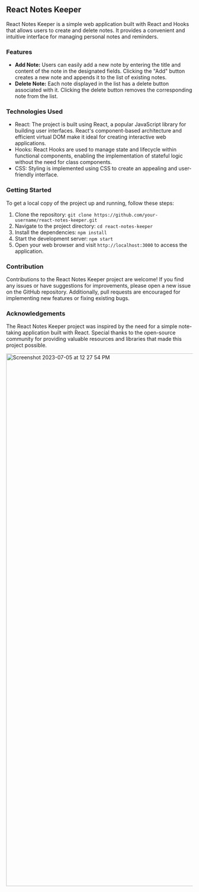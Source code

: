 ## React Notes Keeper

React Notes Keeper is a simple web application built with React and Hooks that allows users to create and delete notes. It provides a convenient and intuitive interface for managing personal notes and reminders.

### Features

- **Add Note:** Users can easily add a new note by entering the title and content of the note in the designated fields. Clicking the "Add" button creates a new note and appends it to the list of existing notes.
- **Delete Note:** Each note displayed in the list has a delete button associated with it. Clicking the delete button removes the corresponding note from the list.

### Technologies Used

- React: The project is built using React, a popular JavaScript library for building user interfaces. React's component-based architecture and efficient virtual DOM make it ideal for creating interactive web applications.
- Hooks: React Hooks are used to manage state and lifecycle within functional components, enabling the implementation of stateful logic without the need for class components.
- CSS: Styling is implemented using CSS to create an appealing and user-friendly interface.

### Getting Started

To get a local copy of the project up and running, follow these steps:

1. Clone the repository: `git clone https://github.com/your-username/react-notes-keeper.git`
2. Navigate to the project directory: `cd react-notes-keeper`
3. Install the dependencies: `npm install`
4. Start the development server: `npm start`
5. Open your web browser and visit `http://localhost:3000` to access the application.

### Contribution

Contributions to the React Notes Keeper project are welcome! If you find any issues or have suggestions for improvements, please open a new issue on the GitHub repository. Additionally, pull requests are encouraged for implementing new features or fixing existing bugs.

### Acknowledgements

The React Notes Keeper project was inspired by the need for a simple note-taking application built with React. Special thanks to the open-source community for providing valuable resources and libraries that made this project possible.

<img width="1440" alt="Screenshot 2023-07-05 at 12 27 54 PM" src="https://github.com/imanshu822/KeePer-Website-Using-React/assets/93573185/768a8f7e-1ef1-473c-bea7-06c5f1b76f2b">


